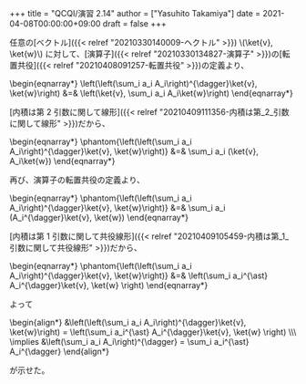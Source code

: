 +++
title = "QCQI/演習 2.14"
author = ["Yasuhito Takamiya"]
date = 2021-04-08T00:00:00+09:00
draft = false
+++

任意の[ベクトル]({{< relref "20210330140009-ヘクトル" >}}) \\(\ket{v}, \ket{w}\\) に対して、[演算子]({{< relref "20210330134827-演算子" >}})の[転置共役]({{< relref "20210408091257-転置共役" >}})の定義より、

\begin{eqnarray\*}
  \left(\left(\sum\_i a\_i A\_i\right)^{\dagger}\ket{v}, \ket{w}\right) &=& \left(\ket{v}, \sum\_i a\_i A\_i\ket{w}\right)
\end{eqnarray\*}

[内積は第 2 引数に関して線形]({{< relref "20210409111356-内積は第_2_引数に関して線形" >}})だから、

\begin{eqnarray\*}
  \phantom{\left(\left(\sum\_i a\_i A\_i\right)^{\dagger}\ket{v}, \ket{w}\right)} &=& \sum\_i a\_i (\ket{v}, A\_i\ket{w})
\end{eqnarray\*}

再び、演算子の転置共役の定義より、

\begin{eqnarray\*}
  \phantom{\left(\left(\sum\_i a\_i A\_i\right)^{\dagger}\ket{v}, \ket{w}\right)} &=& \sum\_i a\_i (A\_i^{\dagger}\ket{v}, \ket{w})
\end{eqnarray\*}

[内積は第 1 引数に関して共役線形]({{< relref "20210409105459-内積は第_1_引数に関して共役線形" >}})だから、

\begin{eqnarray\*}
  \phantom{\left(\left(\sum\_i a\_i A\_i\right)^{\dagger}\ket{v}, \ket{w}\right)} &=& \left(\sum\_i a\_i^{\ast} A\_i^{\dagger}\ket{v}, \ket{w} \right)
\end{eqnarray\*}

よって

\begin{align\*}
  &\left(\left(\sum\_i a\_i A\_i\right)^{\dagger}\ket{v}, \ket{w}\right) = \left(\sum\_i a\_i^{\ast} A\_i^{\dagger}\ket{v}, \ket{w} \right) \\\\\\
  \implies &\left(\sum\_i a\_i A\_i\right)^{\dagger} = \sum\_i a\_i^{\ast} A\_i^{\dagger}
\end{align\*}

が示せた。
